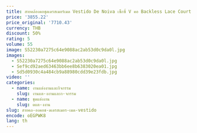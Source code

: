 ```yaml
---
title: สายคล้องคอชุดเดรสเมอร์เมด Vestido De Noiva เซ็กซี่ V คอ Backless Lace Court รถไฟอย่างเป็นทางการผู้หญิงชุดเจ้าสาวที่กําหนดเอง
price: '3855.22'
price_original: '7710.43'
currency: THB
discount: 50%
rating: 5
volume: 55
image: S52230a7275c64e9088ac2ab53d0c9da0l.jpg
images:
  - S52230a7275c64e9088ac2ab53d0c9da0l.jpg
  - Sef9cd92aed63463bb6ee8b6383020ea01.jpg
  - Sd5d0930c4a484cb9a88980cdd39e23fdb.jpg
video: ''
categories:
  - name: งานแต่งงานและกิจกรรม
    slug: งานแต-งงานและก-จกรรม
  - name: ชุดแต่งงาน
    slug: ดแต-งงาน
slug: สายคล-องคอช-ดเดรสเมอร-เมด-vestido
encode: oEGPWK8
lang: th
---
```

  